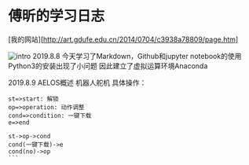 # 傅昕的学习日志

[我的网站][http://art.gdufe.edu.cn/2014/0704/c3938a78809/page.htm]


![intro](http://www.dlnu.edu.cn/sjxyxb/images/content/2019-08/20190808100817424548.jpg
)
2019.8.8
今天学习了Markdown，Github和jupyter notebook的使用
Python3的安装出现了小问题
因此建立了虚拟运算环境Anaconda

2019.8.9
AELOS概述
机器人舵机
具体操作：

```flow
st=>start: 解锁
op=>operation: 动作调整
cond=>condition: 一键下载
e=>end

st->op->cond
cond(一键下载)->e
cond(no)->op
​```
```